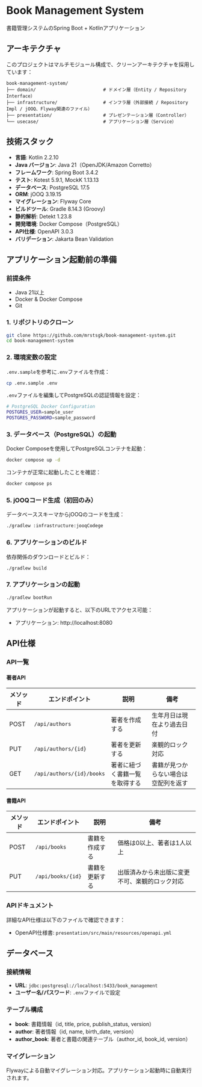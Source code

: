 # Book Management System

書籍管理システムのSpring Boot + Kotlinアプリケーション

## アーキテクチャ

このプロジェクトはマルチモジュール構成で、クリーンアーキテクチャを採用しています：

```
book-management-system/
├── domain/                         # ドメイン層（Entity / Repository Interface）
├── infrastructure/                 # インフラ層（外部接続 / Repository Impl / jOOQ、Flyway関連のファイル）
├── presentation/                   # プレゼンテーション層（Controller）
└── usecase/                        # アプリケーション層（Service）
```

## 技術スタック

- **言語**: Kotlin 2.2.10
- **Java バージョン**: Java 21（OpenJDK/Amazon Corretto）
- **フレームワーク**: Spring Boot 3.4.2
- **テスト**: Kotest 5.9.1, MockK 1.13.13
- **データベース**: PostgreSQL 17.5
- **ORM**: jOOQ 3.19.15
- **マイグレーション**: Flyway Core
- **ビルドツール**: Gradle 8.14.3 (Groovy)
- **静的解析**: Detekt 1.23.8
- **開発環境**: Docker Compose（PostgreSQL）
- **API仕様**: OpenAPI 3.0.3
- **バリデーション**: Jakarta Bean Validation

## アプリケーション起動前の準備

### 前提条件
- Java 21以上
- Docker & Docker Compose
- Git

### 1. リポジトリのクローン
```bash
git clone https://github.com/mrstsgk/book-management-system.git
cd book-management-system
```

### 2. 環境変数の設定

`.env.sample`を参考に`.env`ファイルを作成：

```bash
cp .env.sample .env
```

`.env`ファイルを編集してPostgreSQLの認証情報を設定：
```bash
# PostgreSQL Docker Configuration
POSTGRES_USER=sample_user
POSTGRES_PASSWORD=sample_password
```

### 3. データベース（PostgreSQL）の起動

Docker Composeを使用してPostgreSQLコンテナを起動：

```bash
docker compose up -d
```

コンテナが正常に起動したことを確認：
```bash
docker compose ps
```

### 5. jOOQコード生成（初回のみ）

データベーススキーマからjOOQのコードを生成：

```bash
./gradlew :infrastructure:jooqCodege
```

### 6. アプリケーションのビルド

依存関係のダウンロードとビルド：

```bash
./gradlew build
```

### 7. アプリケーションの起動

```bash
./gradlew bootRun
```

アプリケーションが起動すると、以下のURLでアクセス可能：
- アプリケーション: http://localhost:8080

## API仕様

### API一覧

#### 著者API

| メソッド | エンドポイント | 説明 | 備考 |
|---------|---------------|------|------|
| POST | `/api/authors` | 著者を作成する | 生年月日は現在より過去日付 |
| PUT | `/api/authors/{id}` | 著者を更新する | 楽観的ロック対応 |
| GET | `/api/authors/{id}/books` | 著者に紐づく書籍一覧を取得する | 書籍が見つからない場合は空配列を返す |

#### 書籍API

| メソッド | エンドポイント | 説明 | 備考 |
|---------|---------------|------|------|
| POST | `/api/books` | 書籍を作成する | 価格は0以上、著者は1人以上 |
| PUT | `/api/books/{id}` | 書籍を更新する | 出版済みから未出版に変更不可、楽観的ロック対応 |

### APIドキュメント

詳細なAPI仕様は以下のファイルで確認できます：
- OpenAPI仕様書: `presentation/src/main/resources/openapi.yml`

## データベース

### 接続情報
- **URL**: `jdbc:postgresql://localhost:5433/book_management`
- **ユーザー名/パスワード**: `.env`ファイルで設定

### テーブル構成
- **book**: 書籍情報（id, title, price, publish_status, version）
- **author**: 著者情報（id, name, birth_date, version）
- **author_book**: 著者と書籍の関連テーブル（author_id, book_id, version）

### マイグレーション
Flywayによる自動マイグレーション対応。アプリケーション起動時に自動実行されます。